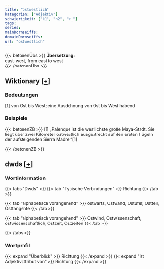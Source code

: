 ```yaml
---
title: "ostwestlich"
kategorien: ["Adjektiv"]
schwierigkeit: ["k1", "h2", "r_"]
tags:
series:
mainDornseiffs:
domainDornseiffs:
url: "ostwestlich"
---
```


{{< betonenÜbs >}}
**Übersetzung:**  
east-west, from east to west  
{{< /betonenÜbs >}}

## Wiktionary [[+](https://de.wiktionary.org/wiki/ostwestlich)]

### Bedeutungen
[1] von Ost bis West; eine Ausdehnung von Ost bis West habend  

### Beispiele
{{< betonenZB >}}
[1] „Palenque ist die westlichste große Maya-Stadt. Sie liegt über zwei Kilometer ostwestlich ausgestreckt auf den ersten Hügeln der aufsteigenden Sierra Madre.“[1]  

{{< /betonenZB >}}


## dwds [[+](https://www.dwds.de/wb/ostwestlich)]

### Wortinformation
{{< tabs "Dwds" >}}
{{< tab "Typische Verbindungen" >}}
Richtung
{{< /tab >}}

{{< tab "alphabetisch vorangehend" >}}
ostwärts, Ostwand, Ostufer, Ostteil, Osttangente
{{< /tab >}}

{{< tab "alphabetisch vorangehend" >}}
Ostwind, Ostwissenschaft, ostwissenschaftlich, Ostzeit, Ostzeiten
{{< /tab >}}

{{< /tabs >}}

### Wortprofil
{{< expand "Überblick" >}} Richtung {{< /expand >}}
{{< expand "ist Adjektivattribut von" >}} Richtung {{< /expand >}}

